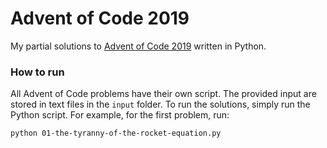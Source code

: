 Advent of Code 2019
=====================

My partial solutions to [Advent of Code 2019](https://adventofcode.com/2019) written in Python.

### How to run

All Advent of Code problems have their own script. The provided input are stored in text files in the `input` folder. To run the solutions, simply run the Python script. For example, for the first problem, run:
```
python 01-the-tyranny-of-the-rocket-equation.py
```

